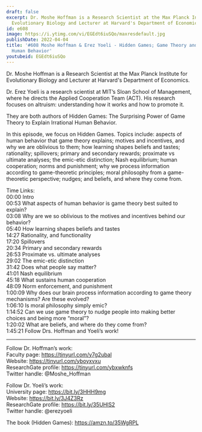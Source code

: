 ```yaml
---
draft: false
excerpt: Dr. Moshe Hoffman is a Research Scientist at the Max Planck Institute for
  Evolutionary Biology and Lecturer at Harvard's Department of Economics.
id: e608
image: https://i.ytimg.com/vi/EGEdt6iuSQo/maxresdefault.jpg
publishDate: 2022-04-04
title: '#608 Moshe Hoffman & Erez Yoeli - Hidden Games; Game Theory and Irrational
  Human Behavior'
youtubeid: EGEdt6iuSQo
---
```

Dr. Moshe Hoffman is a Research Scientist at the Max Planck Institute for Evolutionary Biology and Lecturer at Harvard's Department of Economics.

Dr. Erez Yoeli is a research scientist at MIT’s Sloan School of Management, where he directs the Applied Cooperation Team (ACT). His research focuses on altruism: understanding how it works and how to promote it.

They are both authors of Hidden Games: The Surprising Power of Game Theory to Explain Irrational Human Behavior.

In this episode, we focus on Hidden Games. Topics include: aspects of human behavior that game theory explains; motives and incentives, and why we are oblivious to them; how learning shapes beliefs and tastes; rationality; spillovers; primary and secondary rewards; proximate vs ultimate analyses; the emic-etic distinction; Nash equilibrium; human cooperation; norms and punishment; why we process information according to game-theoretic principles; moral philosophy from a game-theoretic perspective; nudges; and beliefs, and where they come from.

Time Links:  
00:00 Intro  
00:53  What aspects of human behavior is game theory best suited to explain?  
03:08  Why are we so oblivious to the motives and incentives behind our behavior?  
05:40  How learning shapes beliefs and tastes  
14:27  Rationality, and functionality  
17:20  Spillovers  
20:34  Primary and secondary rewards  
26:53  Proximate vs. ultimate analyses  
29:02  The emic-etic distinction  
31:42  Does what people say matter?  
41:01  Nash equilibrium  
45:18  What sustains human cooperation  
48:09  Norm enforcement, and punishment  
1:00:09  Why does our brain process information according to game theory mechanisms? Are these evolved?  
1:06:10  Is moral philosophy simply emic?  
1:14:52  Can we use game theory to nudge people into making better choices and being more “moral”?  
1:20:02  What are beliefs, and where do they come from?  
1:45:21  Follow Drs. Hoffman and Yoeli’s work!

---

Follow Dr. Hoffman’s work:  
Faculty page: https://tinyurl.com/y7g2ubal  
Website: https://tinyurl.com/yboyxvxu  
ResearchGate profile: https://tinyurl.com/ybxwknfs  
Twitter handle: @Moshe_Hoffman

Follow Dr. Yoeli’s work:  
University page: https://bit.ly/3HHH9mg  
Website: https://bit.ly/3J4Z3Rz  
ResearchGate profile: https://bit.ly/35UHlS2  
Twitter handle: @erezyoeli

The book (Hidden Games): https://amzn.to/35WgRPL
